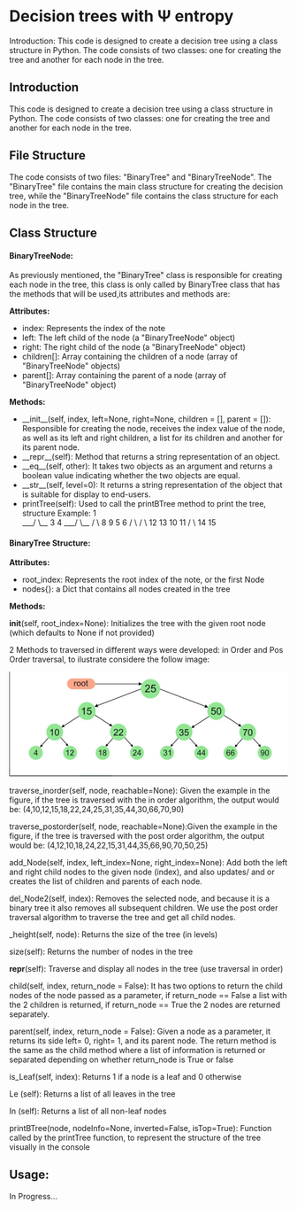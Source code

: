 <h1>Decision trees with &#x3A8 entropy</h1>

Introduction:
This code is designed to create a decision tree using a class structure in Python. The code consists of two classes: one for creating the tree and another for each node in the tree.
<h2>Introduction</h2>

<p>This code is designed to create a decision tree using a class structure in Python. The code consists of two classes: one for creating the tree and another for each node in the tree.</p>

<h2>File Structure</h2>

<p>The code consists of two files: "BinaryTree" and "BinaryTreeNode". The "BinaryTree" file contains the main class structure for creating the decision tree, while the "BinaryTreeNode" file contains the class structure for each node in the tree.</p>

<h2>Class Structure</h2>

<h4>BinaryTreeNode:</h4>

As previously mentioned, the <span style="background-color: #f2f2f2">"BinaryTree"</span> class is responsible for creating each node in the tree, this class is only called by BinaryTree class that has the methods that will be used,its attributes and methods are: 


<p><strong>Attributes:</strong></p>
<ul>
    <li>index: Represents the index of the note</li>
    <li>left: The left child of the node (a "BinaryTreeNode" object)</li>
    <li>right: The right child of the node (a "BinaryTreeNode" object)</li>
    <li>children[]: Array containing the children of a node (array of "BinaryTreeNode" objects)</li>
    <li>parent[]: Array containing the parent of a node (array of "BinaryTreeNode" object)</li>
</ul>


<p><strong>Methods:</strong></p>
<ul>
 <li>__init__(self, index, left=None, right=None, children = [], parent = []): Responsible for creating the node, receives the index value of the node, as well as its left and right children, a list for its children and another for its parent node.</li>

<li>__repr__(self): Method that returns a string representation of an object. </li>

<li>__eq__(self, other): It takes two objects as an argument and returns a boolean value indicating whether the two objects are equal.</li>

<li>__str__(self, level=0):  It returns a string representation of the object that is suitable for display to end-users.</li>
         
<li>printTree(self): Used to call the printBTree method to print the tree, structure Example:   1</li>
                                                                                            ___/ \__
                                                                                           3        4
                                                                                       ___/ \__    / \
                                                                                      8        9  5   6
                                                                                     / \      / \
                                                                                    12   13  10   11
                                                                                            /  \
                                                                                           14    15
</ul>

<h4>BinaryTree Structure:</h4>

<p><strong>Attributes:</strong></p>
<ul>
    <li>root_index: Represents the root index of the note, or the first Node</li>
    <li>nodes{}: a Dict that contains all nodes created in the tree</li>
    
</ul>

<p><strong>Methods:</strong></p>

__init__(self, root_index=None): Initializes the tree with the given root node (which defaults to None if not provided)

2 Methods to traversed in different ways were developed: in Order and Pos Order traversal, to ilustrate considere the follow image:

<img src="tree.png">

traverse_inorder(self, node, reachable=None): Given the example in the figure, if the tree is traversed with the in order algorithm, the output would be: (4,10,12,15,18,22,24,25,31,35,44,30,66,70,90)


traverse_postorder(self, node, reachable=None):Given the example in the figure, if the tree is traversed with the post order algorithm, the output would be: (4,12,10,18,24,22,15,31,44,35,66,90,70,50,25)

add_Node(self, index, left_index=None, right_index=None): Add both the left and right child nodes to the given node (index), and also updates/ and or creates the list of children and parents of each node.

del_Node2(self, index): Removes the selected node, and because it is a binary tree it also removes all subsequent children. We use the post order traversal algorithm to traverse the tree and get all child nodes.

 _height(self, node): Returns the size of the tree (in levels)

 size(self): Returns the number of nodes in the tree

__repr__(self):   Traverse and display all nodes in the tree (use traversal in order)

child(self, index, return_node = False): It has two options to return the child nodes of the node passed as a parameter, if return_node == False a list with the 2 children is returned, if return_node == True the 2 nodes are returned separately.

parent(self, index, return_node = False): Given a node as a parameter, it returns its side left= 0, right= 1, and its parent node. The return method is the same as the child method where a list of information is returned or separated depending on whether return_node is True or false

is_Leaf(self, index): Returns 1 if a node is a leaf and 0 otherwise

Le (self): Returns a list of all leaves in the tree

In (self): Returns a list of all non-leaf nodes

printBTree(node, nodeInfo=None, inverted=False, isTop=True): Function called by the printTree function, to represent the structure of the tree visually in the console

<h2>Usage: </h2>

<p>In Progress...</p>


